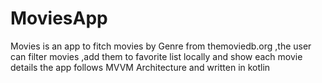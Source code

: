 # MoviesApp
Movies is an app to fitch movies by Genre from themoviedb.org ,the user can filter movies ,add them to favorite list locally and show each movie details
the app follows MVVM Architecture and written in kotlin
